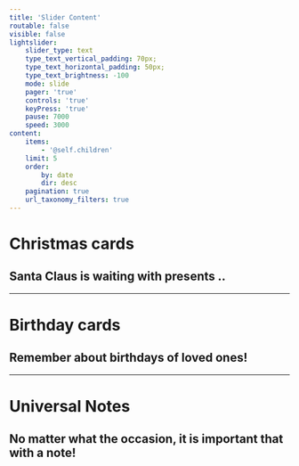 ```yaml
---
title: 'Slider Content'
routable: false
visible: false
lightslider:
    slider_type: text
    type_text_vertical_padding: 70px;
    type_text_horizontal_padding: 50px;
    type_text_brightness: -100
    mode: slide
    pager: 'true'
    controls: 'true'
    keyPress: 'true'
    pause: 7000
    speed: 3000
content:
    items:
        - '@self.children'
    limit: 5
    order:
        by: date
        dir: desc
    pagination: true
    url_taxonomy_filters: true
---
```


# Christmas cards
## Santa Claus is waiting with presents ..
___
# Birthday cards
## Remember about birthdays of loved ones!
___
# Universal Notes
## No matter what the occasion, it is important that with a note!